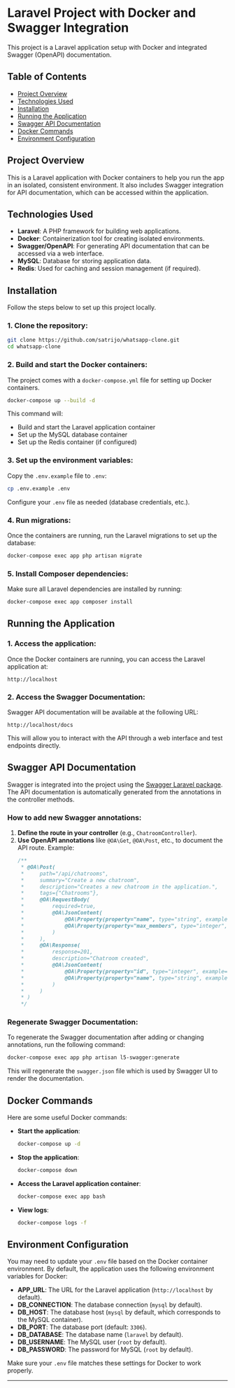 # Laravel Project with Docker and Swagger Integration

This project is a Laravel application setup with Docker and integrated Swagger (OpenAPI) documentation.

## Table of Contents
- [Project Overview](#project-overview)
- [Technologies Used](#technologies-used)
- [Installation](#installation)
- [Running the Application](#running-the-application)
- [Swagger API Documentation](#swagger-api-documentation)
- [Docker Commands](#docker-commands)
- [Environment Configuration](#environment-configuration)

## Project Overview
This is a Laravel application with Docker containers to help you run the app in an isolated, consistent environment. It also includes Swagger integration for API documentation, which can be accessed within the application.

## Technologies Used
- **Laravel**: A PHP framework for building web applications.
- **Docker**: Containerization tool for creating isolated environments.
- **Swagger/OpenAPI**: For generating API documentation that can be accessed via a web interface.
- **MySQL**: Database for storing application data.
- **Redis**: Used for caching and session management (if required).

## Installation

Follow the steps below to set up this project locally.

### 1. Clone the repository:
```bash
git clone https://github.com/satrijo/whatsapp-clone.git
cd whatsapp-clone
```

### 2. Build and start the Docker containers:
The project comes with a `docker-compose.yml` file for setting up Docker containers.

```bash
docker-compose up --build -d
```

This command will:
- Build and start the Laravel application container
- Set up the MySQL database container
- Set up the Redis container (if configured)

### 3. Set up the environment variables:
Copy the `.env.example` file to `.env`:

```bash
cp .env.example .env
```

Configure your `.env` file as needed (database credentials, etc.).

### 4. Run migrations:
Once the containers are running, run the Laravel migrations to set up the database:

```bash
docker-compose exec app php artisan migrate
```

### 5. Install Composer dependencies:
Make sure all Laravel dependencies are installed by running:

```bash
docker-compose exec app composer install
```

## Running the Application

### 1. Access the application:
Once the Docker containers are running, you can access the Laravel application at:
```
http://localhost
```

### 2. Access the Swagger Documentation:
Swagger API documentation will be available at the following URL:
```
http://localhost/docs
```
This will allow you to interact with the API through a web interface and test endpoints directly.

## Swagger API Documentation

Swagger is integrated into the project using the [Swagger Laravel package](https://github.com/DarkaOnLine/L5-Swagger). The API documentation is automatically generated from the annotations in the controller methods.

### How to add new Swagger annotations:
1. **Define the route in your controller** (e.g., `ChatroomController`).
2. **Use OpenAPI annotations** like `@OA\Get`, `@OA\Post`, etc., to document the API route. Example:
   ```php
   /**
    * @OA\Post(
    *     path="/api/chatrooms",
    *     summary="Create a new chatroom",
    *     description="Creates a new chatroom in the application.",
    *     tags={"Chatrooms"},
    *     @OA\RequestBody(
    *         required=true,
    *         @OA\JsonContent(
    *             @OA\Property(property="name", type="string", example="General Chat"),
    *             @OA\Property(property="max_members", type="integer", example=100)
    *         )
    *     ),
    *     @OA\Response(
    *         response=201,
    *         description="Chatroom created",
    *         @OA\JsonContent(
    *             @OA\Property(property="id", type="integer", example=1),
    *             @OA\Property(property="name", type="string", example="General Chat")
    *         )
    *     )
    * )
    */
   ```

### Regenerate Swagger Documentation:
To regenerate the Swagger documentation after adding or changing annotations, run the following command:

```bash
docker-compose exec app php artisan l5-swagger:generate
```

This will regenerate the `swagger.json` file which is used by Swagger UI to render the documentation.

## Docker Commands

Here are some useful Docker commands:

- **Start the application**:
  ```bash
  docker-compose up -d
  ```

- **Stop the application**:
  ```bash
  docker-compose down
  ```

- **Access the Laravel application container**:
  ```bash
  docker-compose exec app bash
  ```

- **View logs**:
  ```bash
  docker-compose logs -f
  ```

## Environment Configuration

You may need to update your `.env` file based on the Docker container environment. By default, the application uses the following environment variables for Docker:

- **APP_URL**: The URL for the Laravel application (`http://localhost` by default).
- **DB_CONNECTION**: The database connection (`mysql` by default).
- **DB_HOST**: The database host (`mysql` by default, which corresponds to the MySQL container).
- **DB_PORT**: The database port (default: `3306`).
- **DB_DATABASE**: The database name (`laravel` by default).
- **DB_USERNAME**: The MySQL user (`root` by default).
- **DB_PASSWORD**: The password for MySQL (`root` by default).

Make sure your `.env` file matches these settings for Docker to work properly.

---
